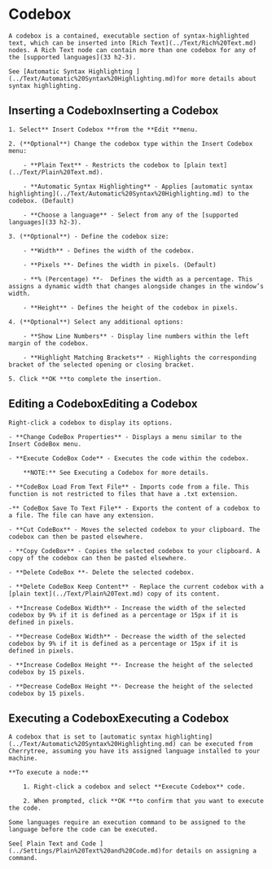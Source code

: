 
# Codebox


	A codebox is a contained, executable section of syntax-highlighted text, which can be inserted into [Rich Text](../Text/Rich%20Text.md) nodes. A Rich Text node can contain more than one codebox for any of the [supported languages](33 h2-3).

	See [Automatic Syntax Highlighting ](../Text/Automatic%20Syntax%20Highlighting.md)for more details about syntax highlighting.

 ## Inserting a CodeboxInserting a Codebox

	1. Select** Insert Codebox **from the **Edit **menu.

	2. (**Optional**) Change the codebox type within the Insert Codebox menu:
	
		- **Plain Text** - Restricts the codebox to [plain text](../Text/Plain%20Text.md).

		- **Automatic Syntax Highlighting** - Applies [automatic syntax highlighting](../Text/Automatic%20Syntax%20Highlighting.md) to the codebox. (Default)

		- **Choose a language** - Select from any of the [supported languages](33 h2-3).

	3. (**Optional**) - Define the codebox size:
	
		- **Width** - Defines the width of the codebox.
	
		- **Pixels **- Defines the width in pixels. (Default)

		- **% (Percentage) **-  Defines the width as a percentage. This assigns a dynamic width that changes alongside changes in the window’s width.

		- **Height** - Defines the height of the codebox in pixels.

	4. (**Optional**) Select any additional options:
	
		- **Show Line Numbers** - Display line numbers within the left margin of the codebox.

		- **Highlight Matching Brackets** - Highlights the corresponding bracket of the selected opening or closing bracket.

	5. Click **OK **to complete the insertion.

 ## Editing a CodeboxEditing a Codebox

	Right-click a codebox to display its options.
	
	- **Change CodeBox Properties** - Displays a menu similar to the Insert CodeBox menu.

	- **Execute CodeBox Code** - Executes the code within the codebox.

		**NOTE:** See Executing a Codebox for more details.

	- **CodeBox Load From Text File** - Imports code from a file. This function is not restricted to files that have a .txt extension.

	-** CodeBox Save To Text File** - Exports the content of a codebox to a file. The file can have any extension.

	- **Cut CodeBox** - Moves the selected codebox to your clipboard. The codebox can then be pasted elsewhere.

	- **Copy CodeBox** - Copies the selected codebox to your clipboard. A copy of the codebox can then be pasted elsewhere.

	- **Delete CodeBox **- Delete the selected codebox.

	- **Delete CodeBox Keep Content** - Replace the current codebox with a [plain text](../Text/Plain%20Text.md) copy of its content.

	- **Increase CodeBox Width** - Increase the width of the selected codebox by 9% if it is defined as a percentage or 15px if it is defined in pixels.

	- **Decrease CodeBox Width** - Decrease the width of the selected codebox by 9% if it is defined as a percentage or 15px if it is defined in pixels.

	- **Increase CodeBox Height **- Increase the height of the selected codebox by 15 pixels.

	- **Decrease CodeBox Height **- Decrease the height of the selected codebox by 15 pixels.

 ## Executing a CodeboxExecuting a Codebox

	A codebox that is set to [automatic syntax highlighting](../Text/Automatic%20Syntax%20Highlighting.md) can be executed from Cherrytree, assuming you have its assigned language installed to your machine.

	**To execute a node:**

		1. Right-click a codebox and select **Execute Codebox** code.

		2. When prompted, click **OK **to confirm that you want to execute the code.

	Some languages require an execution command to be assigned to the language before the code can be executed.
	
	See[ Plain Text and Code ](../Settings/Plain%20Text%20and%20Code.md)for details on assigning a command.
